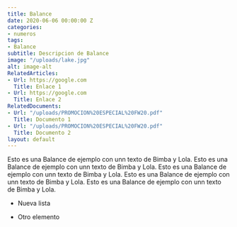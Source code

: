 ```yaml
---
title: Balance
date: 2020-06-06 00:00:00 Z
categories:
- numeros
tags:
- Balance
subtitle: Descripcion de Balance
image: "/uploads/lake.jpg"
alt: image-alt
RelatedArticles:
- Url: https://google.com
  Title: Enlace 1
- Url: https://google.com
  Title: Enlace 2
RelatedDocuments:
- Url: "/uploads/PROMOCION%20ESPECIAL%20FW20.pdf"
  Title: Documento 1
- Url: "/uploads/PROMOCION%20ESPECIAL%20FW20.pdf"
  Title: Documento 2
layout: default
---
```


Esto es una Balance de ejemplo con unn texto de Bimba y Lola. Esto es una Balance de ejemplo con unn texto de Bimba y Lola. Esto es una Balance de ejemplo con unn texto de Bimba y Lola. Esto es una Balance de ejemplo con unn texto de Bimba y Lola. Esto es una Balance de ejemplo con unn texto de Bimba y Lola.

* Nueva lista

* Otro elemento